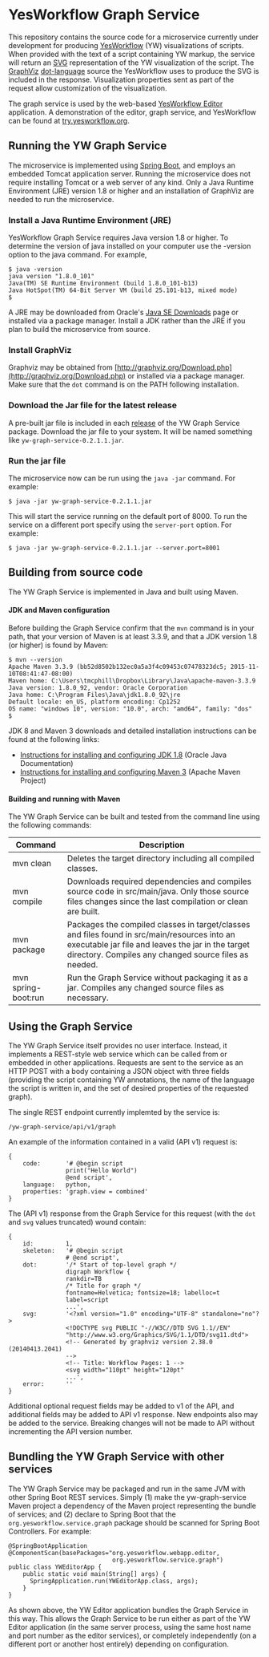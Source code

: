 YesWorkflow Graph Service
=========================

This repository contains the source code for a microservice currently under development for producing [YesWorkflow](https://github.com/yesworkflow-org/yw-prototypes/blob/master/README.md) (YW) visualizations of scripts.  When provided with the text of a script containing YW markup, the service will return an [SVG](https://www.w3.org/Graphics/SVG/) representation of the YW visualization of the script.  The [GraphViz](http://graphviz.org/) [dot-language](http://graphviz.org/content/dot-language) source the YesWorkflow uses to produce the SVG is included in the response. Visualization properties sent as part of the request allow customization of the visualization.

The graph service is used by the web-based [YesWorkflow Editor](https://github.com/yesworkflow-org/yw-editor-webapp) application. A demonstration of the editor, graph service, and YesWorkflow can be found at [try.yesworkflow.org](http://try.yesworkflow.org).

Running the YW Graph Service
----------------------------
The microservice is implemented using [Spring Boot](http://projects.spring.io/spring-boot/), and employs an embedded Tomcat application server. Running the microservice does not require installing Tomcat or a web server of any kind. Only a Java Runtime Environment (JRE) version 1.8 or higher and an installation of GraphViz are needed to run the microservice.

### Install a Java Runtime Environment (JRE)

YesWorkflow Graph Service requires Java version 1.8 or higher. To determine the version of java installed on your computer use the -version option to the java command. For example,


    $ java -version
    java version "1.8.0_101"
    Java(TM) SE Runtime Environment (build 1.8.0_101-b13)
    Java HotSpot(TM) 64-Bit Server VM (build 25.101-b13, mixed mode)
    $

 A JRE may be downloaded from Oracle's [Java SE Downloads](http://www.oracle.com/technetwork/java/javase/downloads/jdk8-downloads-2133151.html) page or installed via a package manager. Install a JDK rather than the JRE if you plan to build the microservice from source.

### Install GraphViz

Graphviz may be obtained from  [http://graphviz.org/Download.php](http://graphviz.org/Download.php) or installed via a package manager. Make sure that the `dot` command is on the PATH following installation.

### Download the Jar file for the latest release

A pre-built jar file is included in each [release](https://github.com/yesworkflow-org/yw-graph-service/releases) of the YW Graph Service package.  Download the jar file to your system.  It will be named something like `yw-graph-service-0.2.1.1.jar`.

### Run the jar file

The microservice now can be run using the `java -jar` command. For example:

    $ java -jar yw-graph-service-0.2.1.1.jar 

This will start the service running on the default port of 8000. To run the service on a different port specify using the `server-port` option.  For example:

    $ java -jar yw-graph-service-0.2.1.1.jar --server.port=8001


Building from source code
-------------------------

The YW Graph Service is implemented in Java and built using Maven.

#### JDK and Maven configuration

Before building the Graph Service confirm that the `mvn` command is in your path, that your version of Maven is at least 3.3.9, and that a JDK version 1.8 (or higher) is found by Maven:
    
    $ mvn --version
    Apache Maven 3.3.9 (bb52d8502b132ec0a5a3f4c09453c07478323dc5; 2015-11-10T08:41:47-08:00)
    Maven home: C:\Users\tmcphill\Dropbox\Library\Java\apache-maven-3.3.9
    Java version: 1.8.0_92, vendor: Oracle Corporation
    Java home: C:\Program Files\Java\jdk1.8.0_92\jre
    Default locale: en_US, platform encoding: Cp1252
    OS name: "windows 10", version: "10.0", arch: "amd64", family: "dos"
    $

JDK 8 and Maven 3 downloads and detailed installation instructions can be found at the following links:

- [Instructions for installing and configuring JDK 1.8](http://docs.oracle.com/javase/8/docs/technotes/guides/install/install_overview.html) (Oracle Java Documentation)
- [Instructions for installing and configuring Maven 3](http://maven.apache.org/download.cgi) (Apache Maven Project)

#### Building and running with Maven

The YW Graph Service can be built and tested from the command line using the following commands:

Command       | Description
--------------|------------
mvn clean     | Deletes the target directory including all compiled classes.
mvn compile   | Downloads required dependencies and compiles source code in src/main/java.  Only those source files changes since the last compilation or clean are built.
mvn package   | Packages the compiled classes in target/classes and files found in src/main/resources into an executable jar file and leaves the jar in the target directory.  Compiles any changed source files as needed.
mvn spring-boot:run | Run the Graph Service without packaging it as a jar.  Compiles any changed source files as necessary.

Using the Graph Service
-----------------------

The YW Graph Service itself provides no user interface.  Instead, it implements a REST-style web service which can be called from or embedded in other applications. Requests are sent to the service as an HTTP POST with a body containing a JSON object with three fields (providing the script containing YW annotations, the name of the language the script is written in, and the set of desired properties of the requested graph).

The single REST endpoint currently implemted by the service is:

    /yw-graph-service/api/v1/graph

An example of the information contained in a valid (API v1) request is:

    {
        code:       '# @begin script
                    print("Hello World")
                    @end script',
        language:   python,
        properties: 'graph.view = combined'
    }

The (API v1) response from the Graph Service for this request (with the `dot` and `svg` values truncated) wound contain:

    {
        id:         1, 
        skeleton:   '# @begin script
                    # @end script',
        dot:        '/* Start of top-level graph */
                    digraph Workflow {
                    rankdir=TB
                    /* Title for graph */
                    fontname=Helvetica; fontsize=18; labelloc=t
                    label=script
                    ...',
        svg:        '<?xml version="1.0" encoding="UTF-8" standalone="no"?>
                    <!DOCTYPE svg PUBLIC "-//W3C//DTD SVG 1.1//EN"
                    "http://www.w3.org/Graphics/SVG/1.1/DTD/svg11.dtd">
                    <!-- Generated by graphviz version 2.38.0 (20140413.2041)
                    -->
                    <!-- Title: Workflow Pages: 1 -->
                    <svg width="110pt" height="120pt"
                    ...',
        error:      ''
    }

Additional optional request fields may be added to v1 of the API, and additional fields may be added to API v1 response. New endpoints also may be added to the service. Breaking changes will not be made to API without incrementing the API version number.

Bundling the YW Graph Service with other services
-------------------------------------------------
The YW Graph Service may be packaged and run in the same JVM with other Spring Boot REST services.  Simply (1) make the yw-graph-service Maven project a dependency of the Maven project representing the bundle of services; and (2) declare to Spring Boot that the `org.yesworkflow.service.graph` package should be scanned for Spring Boot Controllers.  For example:

    @SpringBootApplication
    @ComponentScan(basePackages="org.yesworkflow.webapp.editor,     
                                 org.yesworkflow.service.graph")
    public class YWEditorApp {
        public static void main(String[] args) {
          SpringApplication.run(YWEditorApp.class, args);
        }
    }

As shown above, the YW Editor application bundles the Graph Service in this way. This allows the Graph Service to be run either as part of the YW Editor application (in the same server process, using the same host name and port number as the editor services), or completely independently (on a different port or another host entirely) depending on configuration.